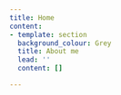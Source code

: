 ```yaml
---
title: Home
content:
- template: section
  background_colour: Grey
  title: About me
  lead: ''
  content: []

---
```

